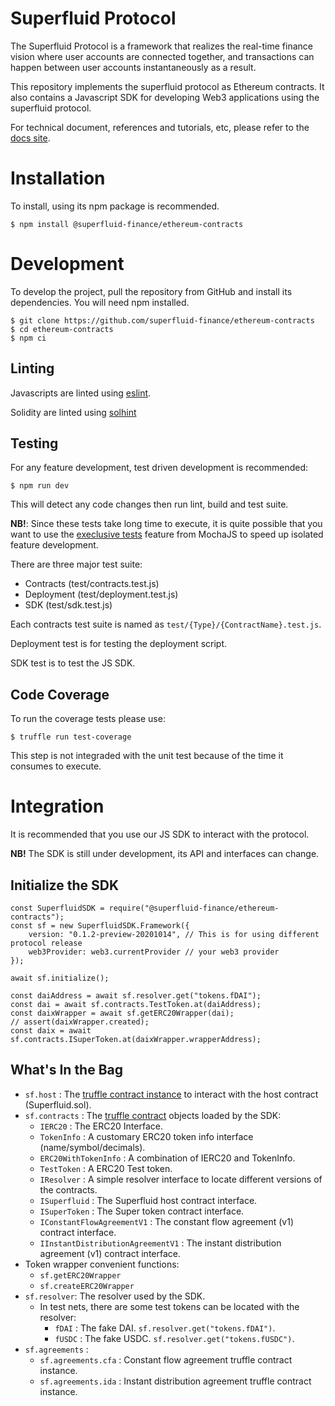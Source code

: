 Superfluid Protocol
===================

The Superfluid Protocol is a framework that realizes the real-time finance vision
where user accounts are connected together, and transactions can happen between
user accounts instantaneously as a result.

This repository implements the superfluid protocol as Ethereum contracts. It also
contains a Javascript SDK for developing Web3 applications using the superfluid
protocol.

For technical document, references and tutorials, etc, please refer to the
[docs site](http://docs.superfluid.finance/).

Installation
============

To install, using its npm package is recommended.

```
$ npm install @superfluid-finance/ethereum-contracts
```

Development
===========

To develop the project, pull the repository from GitHub and install its
dependencies. You will need npm installed.

```
$ git clone https://github.com/superfluid-finance/ethereum-contracts
$ cd ethereum-contracts
$ npm ci
```

Linting
-------

Javascripts are linted using [eslint](https://eslint.org/).

Solidity are linted using [solhint](https://protofire.github.io/solhint/)

Testing
-------

For any feature development, test driven development is recommended:

```
$ npm run dev
```

This will detect any code changes then run lint, build and test suite.

**NB!**: Since these tests take long time to execute, it is quite possible
that you want to use the [execlusive tests](https://mochajs.org/#exclusive-tests)
feature from MochaJS to speed up isolated feature development.

There are three major test suite:

- Contracts (test/contracts.test.js)
- Deployment (test/deployment.test.js)
- SDK (test/sdk.test.js)

Each contracts test suite is named as `test/{Type}/{ContractName}.test.js`.

Deployment test is for testing the deployment script.

SDK test is to test the JS SDK.

Code Coverage
--------------

To run the coverage tests please use:

```
$ truffle run test-coverage
```

This step is not integraded with the unit test because of the time it consumes to execute.

Integration
===========

It is recommended that you use our JS SDK to interact with the protocol.

**NB!** The SDK is still under development, its API and interfaces can change.

Initialize the SDK
------------------


```
const SuperfluidSDK = require("@superfluid-finance/ethereum-contracts");
const sf = new SuperfluidSDK.Framework({
    version: "0.1.2-preview-20201014", // This is for using different protocol release
    web3Provider: web3.currentProvider // your web3 provider
});

await sf.initialize();

const daiAddress = await sf.resolver.get("tokens.fDAI");
const dai = await sf.contracts.TestToken.at(daiAddress);
const daixWrapper = await sf.getERC20Wrapper(dai);
// assert(daixWrapper.created);
const daix = await sf.contracts.ISuperToken.at(daixWrapper.wrapperAddress);
```

What's In the Bag
--------------------

* `sf.host` : The [truffle contract instance](https://www.trufflesuite.com/docs/truffle/getting-started/interacting-with-your-contracts)
to interact with the host contract (Superfluid.sol).
* `sf.contracts` : The [truffle contract](https://www.trufflesuite.com/docs/truffle/reference/contract-abstractions) objects loaded by the SDK:
  - `IERC20` : The ERC20 Interface.
  - `TokenInfo` : A customary ERC20 token info interface (name/symbol/decimals).
  - `ERC20WithTokenInfo` : A combination of IERC20 and TokenInfo.
  - `TestToken` : A ERC20 Test token.
  - `IResolver` : A simple resolver interface to locate different versions of the contracts.
  - `ISuperfluid` : The Superfluid host contract interface.
  - `ISuperToken` : The Super token contract interface.
  - `IConstantFlowAgreementV1` : The constant flow agreement (v1) contract interface.
  - `IInstantDistributionAgreementV1` : The instant distribution agreement (v1) contract interface.
* Token wrapper convenient functions:
  - `sf.getERC20Wrapper`
  - `sf.createERC20Wrapper`
* `sf.resolver`: The resolver used by the SDK.
  - In test nets, there are some test tokens can be located with the resolver:
    - `fDAI` : The fake DAI. `sf.resolver.get("tokens.fDAI")`.
    - `fUSDC` : The fake USDC. `sf.resolver.get("tokens.fUSDC")`.
* `sf.agreements` :
  - `sf.agreements.cfa` : Constant flow agreement truffle contract instance.
  - `sf.agreements.ida` : Instant distribution agreement truffle contract instance.

